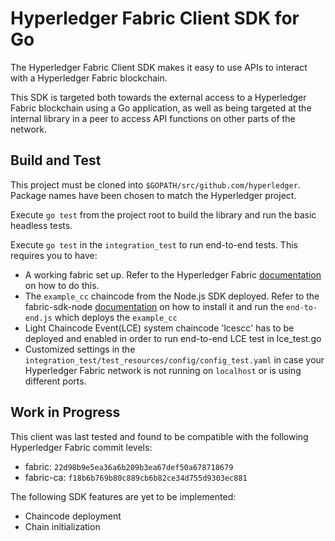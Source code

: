 # Hyperledger Fabric Client SDK for Go

The Hyperledger Fabric Client SDK makes it easy to use APIs to interact with a Hyperledger Fabric blockchain.

This SDK is targeted both towards the external access to a Hyperledger Fabric blockchain using a Go application, as well as being targeted at the internal library in a peer to access API functions on other parts of the network.

## Build and Test

This project must be cloned into `$GOPATH/src/github.com/hyperledger`. Package names have been chosen to match the Hyperledger project.

Execute `go test` from the project root to build the library and run the basic headless tests.

Execute `go test` in the `integration_test` to run end-to-end tests. This requires you to have:
- A working fabric set up. Refer to the Hyperledger Fabric [documentation](https://github.com/hyperledger/fabric) on how to do this.
- The `example_cc` chaincode from the Node.js SDK deployed. Refer to the fabric-sdk-node [documentation](https://github.com/hyperledger/fabric-sdk-node) on how to install it and run the `end-to-end.js` which deploys the `example_cc`
- Light Chaincode Event(LCE) system chaincode 'lcescc' has to be deployed and enabled in order to run end-to-end LCE test in lce_test.go
- Customized settings in the `integration_test/test_resources/config/config_test.yaml` in case your Hyperledger Fabric network is not running on `localhost` or is using different ports.

## Work in Progress

This client was last tested and found to be compatible with the following Hyperledger Fabric commit levels:
- fabric: `22d98b9e5ea36a6b209b3ea67def50a678718679`
- fabric-ca: `f18b6b769b80c889cb6b82ce34d755d9303ec881`

The following SDK features are yet to be implemented:
- Chaincode deployment
- Chain initialization
